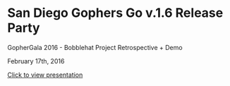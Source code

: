 # San Diego Gophers Go v.1.6 Release Party

GopherGala 2016 - Bobblehat Project
Retrospective + Demo

February 17th, 2016

[Click to view presentation](http://go-talks.appspot.com/github.com/carlisia/gov16party-presentation/gophergala2016.slide#1)
